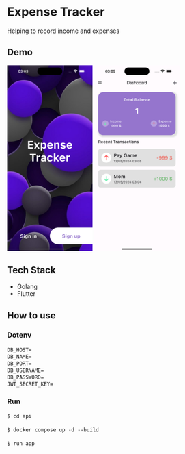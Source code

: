# Expense Tracker
Helping to record income and expenses

## Demo
<div>
  <img src="./examples/demo01.png" alt="drawing" width="200"/>
  <img src="./examples/demo02.png" alt="drawing" width="200"/>
</div>

## Tech Stack
- Golang
- Flutter

## How to use
### Dotenv
```
DB_HOST=
DB_NAME=
DB_PORT=
DB_USERNAME=
DB_PASSWORD=
JWT_SECRET_KEY=
```
### Run
```
$ cd api

$ docker compose up -d --build

$ run app
```